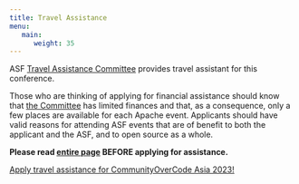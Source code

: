 ```yaml
---
title: Travel Assistance
menu:
   main:
      weight: 35
---
```


ASF [Travel Assistance Committee](https://tac.apache.org/) provides travel assistant for this conference.  

Those who are thinking of applying for financial assistance should know that [the Committee](https://tac.apache.org/) has limited finances and that, as a consequence, only a few places are available for each Apache event. Applicants should have valid reasons for attending ASF events that are of benefit to both the applicant and the ASF, and to open source as a whole.

**Please read [entire page](https://tac.apache.org/) BEFORE applying for assistance.**

[Apply travel assistance for CommunityOverCode Asia 2023!](https://tac-apply.apache.org/event?id=Community_Over_Code_Asia_2023)
